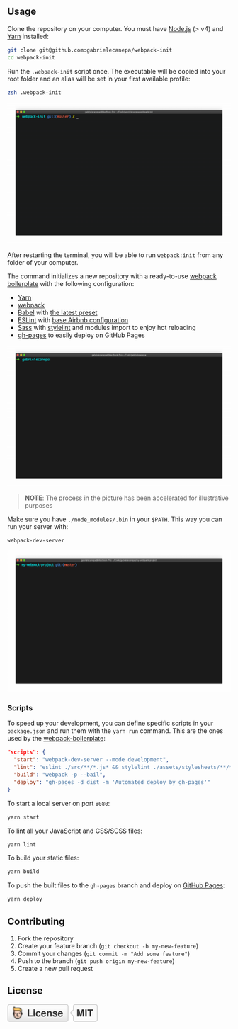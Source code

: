 ## Usage

Clone the repository on your computer. You must have [Node.js](https://nodejs.org) (> v4) and [Yarn](https://yarnpkg.com/lang/en/docs/install) installed:

```bash
git clone git@github.com:gabrielecanepa/webpack-init
cd webpack-init
```

Run the `.webpack-init` script once. The executable will be copied into your root folder and an alias will be set in your first available profile:

```bash
zsh .webpack-init
```

![](https://github.com/gabrielecanepa/assets/raw/master/webpack-init/screen1.gif?sanitize=true)

After restarting the terminal, you will be able to run `webpack:init` from any folder of your computer.

The command initializes a new repository with a ready-to-use [webpack boilerplate](https://github.com/gabrielecanepa/webpack-boilerplate) with the following configuration:

-   [Yarn](https://yarnpkg.com)
-   [webpack](https://webpack.js.org)
-   [Babel](https://babeljs.io) with [the latest preset](https://babeljs.io/docs/en/babel-preset-env)
-   [ESLint](https://eslint.org) with [base Airbnb configuration](https://www.npmjs.com/package/eslint-config-airbnb-base)
-   [Sass](http://sass-lang.com) with [stylelint](https://stylelint.io) and modules import to enjoy hot reloading
-   [gh-pages](https://www.npmjs.com/package/gh-pages) to easily deploy on GitHub Pages

![](https://github.com/gabrielecanepa/assets/raw/master/webpack-init/screen2.gif?sanitize=true)

> **NOTE**: The process in the picture has been accelerated for illustrative purposes

Make sure you have `./node_modules/.bin` in your `$PATH`. This way you can run your server with:

```bash
webpack-dev-server
```

![](https://github.com/gabrielecanepa/assets/raw/master/webpack-init/screen3.gif?sanitize=true)

### Scripts

To speed up your development, you can define specific scripts in your `package.json` and run them with the `yarn run` command. This are the ones used by the [webpack-boilerplate](https://github.com/gabrielecanepa/webpack-boilerplate/blob/master/package.json):

```json
"scripts": {
  "start": "webpack-dev-server --mode development",
  "lint": "eslint ./src/**/*.js* && stylelint ./assets/stylesheets/**/*.*css",
  "build": "webpack -p --bail",
  "deploy": "gh-pages -d dist -m 'Automated deploy by gh-pages'"
}
```

To start a local server on port `8080`:

```bash
yarn start
```

To lint all your JavaScript and CSS/SCSS files:

```bash
yarn lint
```

To build your static files:

```bash
yarn build
```

To push the built files to the `gh-pages` branch and deploy on [GitHub Pages](https://pages.github.com):

```bash
yarn deploy
```

## Contributing

1.  Fork the repository
2.  Create your feature branch (`git checkout -b my-new-feature`)
3.  Commit your changes (`git commit -m "Add some feature"`)
4.  Push to the branch (`git push origin my-new-feature`)
5.  Create a new pull request

## License

[![MIT license](https://github.com/gabrielecanepa/assets/raw/master/badges/mit.svg?sanitize=true)](https://gabriele.canepa.io/mit)
